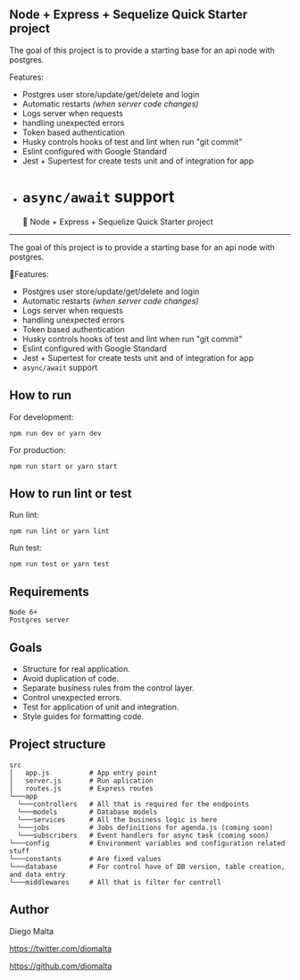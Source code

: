 ## Node + Express + Sequelize Quick Starter project

The goal of this project is to provide a starting base for an api node with postgres.

Features:

- Postgres user store/update/get/delete and login
- Automatic restarts _(when server code changes)_
- Logs server when requests
- handling unexpected errors
- Token based authentication
- Husky controls hooks of test and lint when run "git commit"
- Eslint configured with Google Standard
- Jest + Supertest for create tests unit and of integration for app
- # `async/await` support
  🔰 Node + Express + Sequelize Quick Starter project

---

The goal of this project is to provide a starting base for an api node with postgres.

📰Features:

- Postgres user store/update/get/delete and login
- Automatic restarts _(when server code changes)_
- Logs server when requests
- handling unexpected errors
- Token based authentication
- Husky controls hooks of test and lint when run "git commit"
- Eslint configured with Google Standard
- Jest + Supertest for create tests unit and of integration for app
- `async/await` support

## How to run

For development:

    npm run dev or yarn dev

For production:

    npm run start or yarn start

## How to run lint or test

Run lint:

    npm run lint or yarn lint

Run test:

    npm run test or yarn test

## Requirements

    Node 6+
    Postgres server

## Goals

- Structure for real application.
- Avoid duplication of code.
- Separate business rules from the control layer.
- Control unexpected errors.
- Test for application of unit and integration.
- Style guides for formatting code.

## Project structure

```
src
│   app.js          # App entry point
│   server.js       # Run aplication
│   routes.js       # Express routes
└───app
  └───controllers   # All that is required for the endpoints
  └───models        # Database models
  └───services      # All the business logic is here
  └───jobs          # Jobs definitions for agenda.js (coming soon)
  └───subscribers   # Event handlers for async task (coming soon)
└───config          # Environment variables and configuration related stuff
└───constants       # Are fixed values
└───database        # For control have of DB version, table creation, and data entry
└───middlewares     # All that is filter for controll
```

## Author

Diego Malta

<https://twitter.com/diomalta>

<https://github.com/diomalta>
